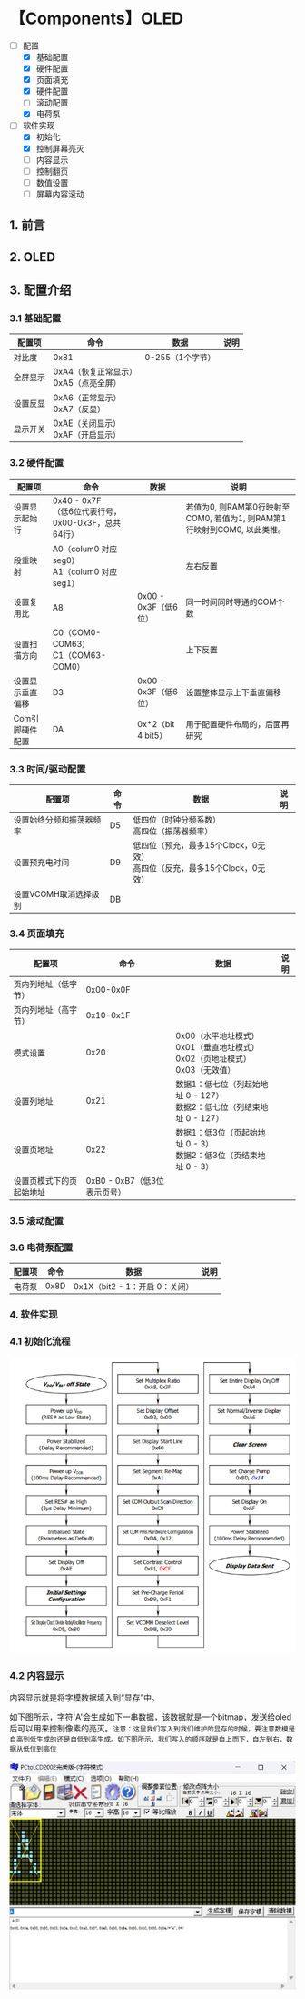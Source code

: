 # 【Components】OLED

* [ ] 配置
  * [x] 基础配置
  * [x] 硬件配置
  * [x] 页面填充
  * [x] 硬件配置
  * [ ] 滚动配置
  * [x] 电荷泵
* [ ] 软件实现
  * [x] 初始化
  * [x] 控制屏幕亮灭
  * [ ] 内容显示
  * [ ] 控制翻页
  * [ ] 数值设置
  * [ ] 屏幕内容滚动

## 1. 前言

## 2. OLED

## 3. 配置介绍

### 3.1 基础配置

| 配置项   | 命令                                     | 数据             | 说明 |
| -------- | ---------------------------------------- | ---------------- | ---- |
| 对比度   | 0x81                                     | 0-255（1个字节） |      |
| 全屏显示 | 0xA4（恢复正常显示）<br>0xA5（点亮全屏） |                  |      |
| 设置反显 | 0xA6（正常显示）<br>0xA7（反显）         |                  |      |
| 显示开关 | 0xAE（关闭显示）<br>0xAF（开启显示）     |                  |      |

### 3.2 硬件配置

| 配置项           | 命令                                                   | 数据                 | 说明                                                         |
| ---------------- | ------------------------------------------------------ | -------------------- | ------------------------------------------------------------ |
| 设置显示起始行   | 0x40 - 0x7F<br> （低6位代表行号，0x00-0x3F，总共64行） |                      | 若值为0, 则RAM第0行映射至COM0, 若值为1, 则RAM第1行映射到COM0, 以此类推。 |
| 段重映射         | A0（colum0 对应 seg0）<br>A1（colum0 对应 seg1）       |                      | 左右反置                                                     |
| 设置复用比       | A8                                                     | 0x00 - 0x3F（低6位） | 同一时间同时导通的COM个数                                    |
| 设置扫描方向     | C0（COM0-COM63）<br>C1（COM63-COM0）                   |                      | 上下反置                                                     |
| 设置显示垂直偏移 | D3                                                     | 0x00 - 0x3F（低6位） | 设置整体显示上下垂直偏移                                     |
| Com引脚硬件配置  | DA                                                     | 0x*2（bit 4 bit5）   | 用于配置硬件布局的，后面再研究                               |

### 3.3 时间/驱动配置

| 配置项                   | 命令 | 数据                                                         | 说明 |
| ------------------------ | ---- | ------------------------------------------------------------ | ---- |
| 设置始终分频和振荡器频率 | D5   | 低四位（时钟分频系数）<br>高四位（振荡器频率）               |      |
| 设置预充电时间           | D9   | 低四位（预充，最多15个Clock，0无效）<br>高四位（反充，最多15个Clock，0无效） |      |
| 设置VCOMH取消选择级别    | DB   |                                                              |      |

### 3.4 页面填充

| 配置项                   | 命令                         | 数据                                                         | 说明 |
| ------------------------ | ---------------------------- | ------------------------------------------------------------ | ---- |
| 页内列地址（低字节）     | 0x00-0x0F                    |                                                              |      |
| 页内列地址（高字节）     | 0x10-0x1F                    |                                                              |      |
| 模式设置                 | 0x20                         | 0x00（水平地址模式）<br>0x01（垂直地址模式）<br>0x02（页地址模式）<br>0x03（无效值） |      |
| 设置列地址               | 0x21                         | 数据1：低七位（列起始地址 0 - 127）<br>数据2：低七位（列结束地址 0 - 127） |      |
| 设置页地址               | 0x22                         | 数据1：低3位（页起始地址 0 - 3）<br>数据2：低3位（页结束地址 0 - 3） |      |
| 设置页模式下的页起始地址 | 0xB0 - 0xB7（低3位表示页号） |                                                              |      |

### 3.5 滚动配置

### 3.6 电荷泵配置

| 配置项 | 命令 | 数据                             | 说明 |
| ------ | ---- | -------------------------------- | ---- |
| 电荷泵 | 0x8D | 0x1X（bit2 - 1：开启   0：关闭） |      |

### 4. 软件实现

### 4.1 初始化流程

![34604d58bd5bb9d24164e44a122a72e2](image\34604d58bd5bb9d24164e44a122a72e2.png)

### 4.2 内容显示

内容显示就是将字模数据填入到“显存”中。

如下图所示，字符'A'会生成如下一串数据，该数据就是一个bitmap，发送给oled后可以用来控制像素的亮灭。`注意：这里我们写入到我们维护的显存的时候，要注意数模是自高到低生成的还是自低到高生成。如下图所示，我们写入的顺序就是自上而下，自左到右，数据从低位到高位`

![image-20250511124438375](image\image-20250511124438375.png)

